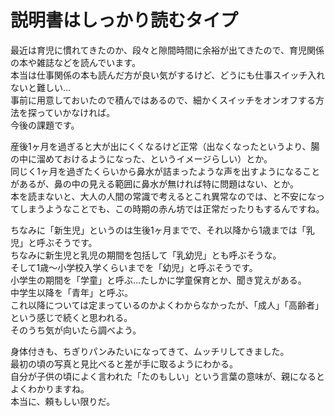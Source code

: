 # 説明書はしっかり読むタイプ

最近は育児に慣れてきたのか、段々と隙間時間に余裕が出てきたので、育児関係の本や雑誌などを読んでいます。  
本当は仕事関係の本も読んだ方が良い気がするけど、どうにも仕事スイッチ入れないと難しい…  
事前に用意しておいたので積んではあるので、細かくスイッチをオンオフする方法を探っていかなければ。  
今後の課題です。

産後1ヶ月を過ぎると大が出にくくなるけど正常（出なくなったというより、腸の中に溜めておけるようになった、というイメージらしい）とか。  
同じく1ヶ月を過ぎたくらいから鼻水が詰まったような声を出すようになることがあるが、鼻の中の見える範囲に鼻水が無ければ特に問題はない、とか。  
本を読まないと、大人の人間の常識で考えるとこれ異常なのでは、と不安になってしまうようなことでも、この時期の赤ん坊では正常だったりもするんですね。

ちなみに「新生児」というのは生後1ヶ月までで、それ以降から1歳までは「乳児」と呼ぶそうです。  
ちなみに新生児と乳児の期間を包括して「乳幼児」とも呼ぶそうな。  
そして1歳〜小学校入学くらいまでを「幼児」と呼ぶそうです。  
小学生の期間を「学童」と呼ぶ…たしかに学童保育とか、聞き覚えがある。  
中学生以降を「青年」と呼ぶ。  
これ以降については定まっているのかよくわからなかったが、「成人」「高齢者」という感じで続くと思われる。  
そのうち気が向いたら調べよう。

身体付きも、ちぎりパンみたいになってきて、ムッチリしてきました。  
最初の頃の写真と見比べると差が手に取るようにわかる。  
自分が子供の頃によく言われた「たのもしい」という言葉の意味が、親になるとよくわかりますね。  
本当に、頼もしい限りだ。
